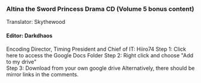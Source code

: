 ### Altina the Sword Princess Drama CD (Volume 5 bonus content)
Translator: Skythewood
#### Editor: Darkdhaos
Encoding Director, Timing President and Chief of IT: Hiiro74
Step 1: Click here to access the Google Docs Folder
Step 2: Right click and choose "Add to my drive"<br/>
Step 3: Download from your own google drive
Alternatively, there should be mirror links in the comments.<br/>
